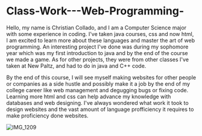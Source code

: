 # Class-Work---Web-Programming-


Hello, my name is Christian Collado, and I am a Computer Science major with some experience in coding. I've taken java courses, css and now html, I am excited to learn more about these languages and master the art of web programming. An interesting project I've done was during my sophomore year which was my first introduction to java and by the end of the course we made a game. As for other projects, they were from other classes I've taken at New Paltz, and had to do in java and C++ code.

By the end of this course, I will see myself making websites for other people or companies as a side hustle and possibly make it a job by the end of my college career like web management and degugging bugs or fixing code. Learning more html and css can help advance my knowledge with databases and web designing. I've always wondered what work it took to design websites and the vast amount of language profficiency it requires to make proficiency done websites.


![IMG_1209](https://user-images.githubusercontent.com/112654573/188350022-6f5377ae-83a5-4bf4-8601-acfd7bc4fe49.JPG)
